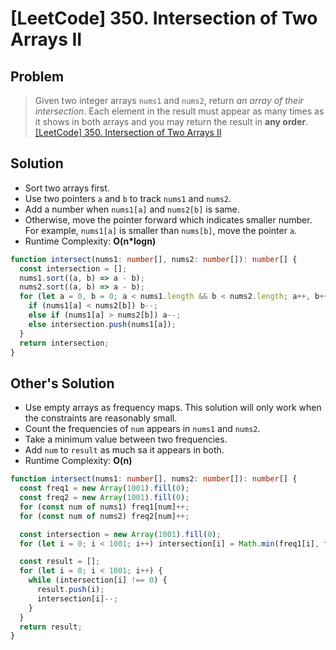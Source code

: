 # [LeetCode] 350. Intersection of Two Arrays II

## Problem

> Given two integer arrays `nums1` and `nums2`, return _an array of their intersection_. Each element in the result must appear as many times as it shows in both arrays and you may return the result in **any order**.
> [[LeetCode] 350. Intersection of Two Arrays II](https://leetcode.com/problems/intersection-of-two-arrays-ii/)

## Solution

- Sort two arrays first.
- Use two pointers `a` and `b` to track `nums1` and `nums2`.
- Add a number when `nums1[a]` and `nums2[b]` is same.
- Otherwise, move the pointer forward which indicates smaller number. For example, `nums1[a]` is smaller than `nums[b]`, move the pointer `a`.
- Runtime Complexity: **O(n\*logn)**

```typescript
function intersect(nums1: number[], nums2: number[]): number[] {
  const intersection = [];
  nums1.sort((a, b) => a - b);
  nums2.sort((a, b) => a - b);
  for (let a = 0, b = 0; a < nums1.length && b < nums2.length; a++, b++) {
    if (nums1[a] < nums2[b]) b--;
    else if (nums1[a] > nums2[b]) a--;
    else intersection.push(nums1[a]);
  }
  return intersection;
}
```

## Other's Solution

- Use empty arrays as frequency maps. This solution will only work when the constraints are reasonably small.
- Count the frequencies of `num` appears in `nums1` and `nums2`.
- Take a minimum value between two frequencies.
- Add `num` to `result` as much sa it appears in both.
- Runtime Complexity: **O(n)**

```typescript
function intersect(nums1: number[], nums2: number[]): number[] {
  const freq1 = new Array(1001).fill(0);
  const freq2 = new Array(1001).fill(0);
  for (const num of nums1) freq1[num]++;
  for (const num of nums2) freq2[num]++;

  const intersection = new Array(1001).fill(0);
  for (let i = 0; i < 1001; i++) intersection[i] = Math.min(freq1[i], freq2[i]);

  const result = [];
  for (let i = 0; i < 1001; i++) {
    while (intersection[i] !== 0) {
      result.push(i);
      intersection[i]--;
    }
  }
  return result;
}
```
